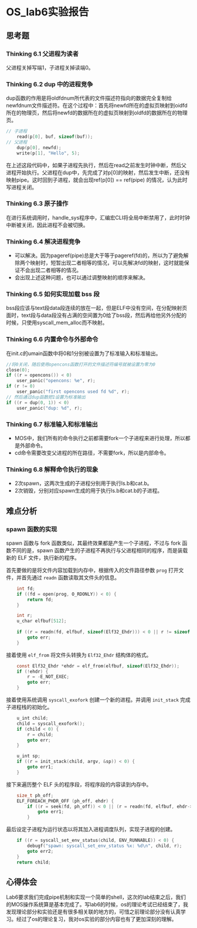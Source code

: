 # OS_lab6实验报告

## 思考题

### Thinking 6.1 父进程为读者

父进程关掉写端1，子进程关掉读端0。

### Thinking 6.2 **dup** 中的进程竞争

dup函数的作用是将oldfdnum所代表的文件描述符指向的数据完全复制给newfdnum文件描述符。在这个过程中：首先将newfd所在的虚拟页映射到oidfd所在的物理页，然后将newfd的数据所在的虚拟页映射到oldfd的数据所在的物理页。

```c
// 子进程
    read(p[0], buf, sizeof(buf));
// 父进程    
    dup(p[0], newfd);
    write(p[1], "Hello", 5);
```

在上述这段代码中，如果子进程先执行，然后在read之前发生时钟中断，然后父进程开始执行。父进程在dup中，先完成了对p[0]的映射，然后发生中断，还没有映射pipe。这时回到子进程，就会出现ref(p[0]) == ref(pipe) 的情况，认为此时写进程关闭。

### Thinking 6.3 原子操作

在进行系统调用时，handle_sys程序中，汇编宏CLI将全局中断禁用了，此时时钟中断被关闭，因此进程不会被切换。

### Thinking 6.4 解决进程竞争

* 可以解决。因为pageref(pipe)总是大于等于pageref(fd)的，所以为了避免解除两个映射时，短暂出现二者相等的情况，可以先解决fd的映射，这时就能保证不会出现二者相等的情况。
* 会出现上述这种问题，也可以通过调整映射的顺序来解决。

### Thinking 6.5 如何实现加载 **bss** 段

bss段应该与text段data段连续的放在一起，但是ELF中没有空间，在分配映射页面时，text段与data段没有占满的空间置为0给了bss段，然后再给他另外分配的时候，只使用syscall_mem_alloc而不映射。

### Thinking 6.6 内置命令与外部命令

在init.c的umain函数中将0和1分别被设置为了标准输入和标准输出。

```c
//将0关闭，随后使用opencons函数打开的文件描述符编号就被设置为零为0
close(0); 
if ((r = opencons()) < 0)
    user_panic("opencons: %e", r);
if (r != 0)
    user_panic("first opencons used fd %d", r);
// 然后通过dup函数把1设置为标准输出
if ((r = dup(0, 1)) < 0)
    user_panic("dup: %d", r);
```

### Thinking 6.7 标准输入和标准输出

* MOS中，我们所有的命令执行之前都需要fork一个子进程来进行处理，所以都是外部命令。
* cd命令需要改变父进程的所在路径，不需要fork，所以是内部命令。

### Thinking 6.8 解释命令执行的现象

* 2次spawn，这两次生成的子进程分别用于执行ls.b和cat.b。
* 2次销毁，分别对应spawn生成的用于执行ls.b和cat.b的子进程。

## 难点分析

### spawn 函数的实现

spawn 函数与 fork 函数类似，其最终效果都是产生一个子进程，不过与 fork 函数不同的是，spawn 函数产生的子进程不再执行与父进程相同的程序，而是装载新的 ELF 文件，执行新的程序。

首先要做的是将文件内容加载到内存中，根据传入的文件路径参数 `prog` 打开文件，并首先通过 `readn` 函数读取其文件头的信息。

```c
	int fd;
	if ((fd = open(prog, O_RDONLY)) < 0) {
		return fd;
	}

	int r;
	u_char elfbuf[512];
	
	if ((r = readn(fd, elfbuf, sizeof(Elf32_Ehdr))) < 0 || r != sizeof(Elf32_Ehdr)) {
		goto err;
	}
```

接着使用 `elf_from` 将文件头转换为 `Elf32_Ehdr` 结构体的格式。

```c
	const Elf32_Ehdr *ehdr = elf_from(elfbuf, sizeof(Elf32_Ehdr));
	if (!ehdr) {
		r = -E_NOT_EXEC;
		goto err;
	}
```

接着使用系统调用 `syscall_exofork` 创建一个新的进程。并调用 `init_stack` 完成子进程栈的初始化。

```c
	u_int child;
	child = syscall_exofork();
	if (child < 0) {
		r = child;
		goto err;
	}

	u_int sp;
	if ((r = init_stack(child, argv, &sp)) < 0) {
		goto err1;
	}
```

接下来遍历整个 ELF 头的程序段，将程序段的内容读到内存中。

```c
	size_t ph_off;
	ELF_FOREACH_PHDR_OFF (ph_off, ehdr) {
		if ((r = seek(fd, ph_off)) < 0 || (r = readn(fd, elfbuf, ehdr->e_phentsize)) < 0) {
			goto err1;
		}
```

最后设定子进程为运行状态以将其加入进程调度队列，实现子进程的创建。

```c
	if ((r = syscall_set_env_status(child, ENV_RUNNABLE)) < 0) {
		debugf("spawn: syscall_set_env_status %x: %d\n", child, r);
		goto err2;
	}
	return child;
```

## 心得体会

Lab6要求我们完成pipe机制和实现一个简单的shell，这次的lab结束之后，我们的MOS操作系统算是基本完成了。写lab6的时候，os的理论考试已经结束了，我发现理论部分和实验还是有很多相关联的地方的，可惜之前理论部分没有认真学习。经过了os的理论复习，我对os实验的部分内容也有了更加深刻的理解。
